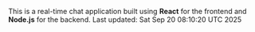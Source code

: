 This is a real-time chat application built using **React** for the frontend and **Node.js** for the backend.
Last updated: Sat Sep 20 08:10:20 UTC 2025
